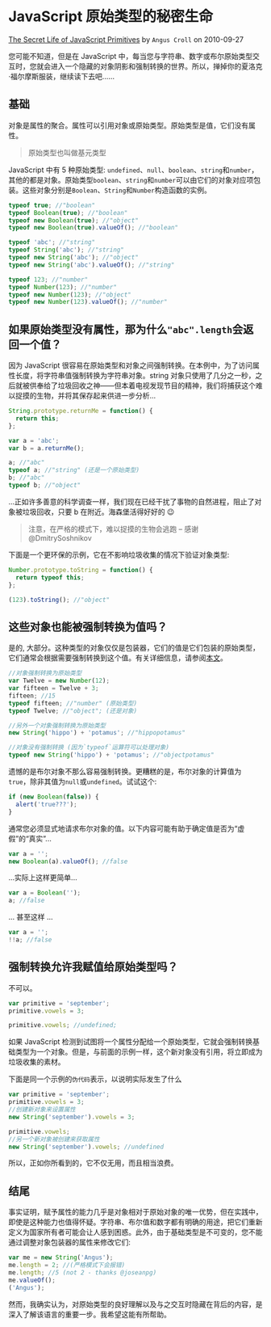 <!--
 * @Author: Hom Yan
 * @Date: 2018-11-01 17:11:41
 * @LastEditors: Hom Yan
 * @LastEditTime: 2019-06-12 12:00:34
 -->

# JavaScript 原始类型的秘密生命

[The Secret Life of JavaScript Primitives](https://javascriptweblog.wordpress.com/2010/09/27/the-secret-life-of-javascript-primitives/) by `Angus Croll` on 2010-09-27

您可能不知道，但是在 JavaScript 中，每当您与字符串、数字或布尔原始类型交互时，您就会进入一个隐藏的对象阴影和强制转换的世界。所以，掸掉你的夏洛克·福尔摩斯服装，继续读下去吧……

## 基础

对象是属性的聚合。属性可以引用对象或原始类型。原始类型是值，它们没有属性。

> 原始类型也叫做基元类型

JavaScript 中有 5 种原始类型: `undefined`、`null`、`boolean`、`string`和`number`，其他的都是对象。原始类型`boolean`、`string`和`number`可以由它们的对象对应项包装。这些对象分别是`Boolean`、`String`和`Number`构造函数的实例。

```javascript
typeof true; //"boolean"
typeof Boolean(true); //"boolean"
typeof new Boolean(true); //"object"
typeof new Boolean(true).valueOf(); //"boolean"

typeof 'abc'; //"string"
typeof String('abc'); //"string"
typeof new String('abc'); //"object"
typeof new String('abc').valueOf(); //"string"

typeof 123; //"number"
typeof Number(123); //"number"
typeof new Number(123); //"object"
typeof new Number(123).valueOf(); //"number"
```

## 如果原始类型没有属性，那为什么`"abc".length`会返回一个值？

因为 JavaScript 很容易在原始类型和对象之间强制转换。在本例中，为了访问属性长度，将字符串值强制转换为字符串对象。string 对象只使用了几分之一秒，之后就被供奉给了垃圾回收之神——但本着电视发现节目的精神，我们将捕获这个难以捉摸的生物，并将其保存起来供进一步分析...

```javascript
String.prototype.returnMe = function() {
  return this;
};

var a = 'abc';
var b = a.returnMe();

a; //"abc"
typeof a; //"string" (还是一个原始类型)
b; //"abc"
typeof b; //"object"
```

...正如许多善意的科学调查一样，我们现在已经干扰了事物的自然进程，阻止了对象被垃圾回收，只要 b 在附近。海森堡活得好好的 😉

> 注意，在严格的模式下，难以捉摸的生物会逃跑 – 感谢 @DmitrySoshnikov

下面是一个更环保的示例，它在不影响垃圾收集的情况下验证对象类型:

```javascript
Number.prototype.toString = function() {
  return typeof this;
};

(123).toString(); //"object"
```

## 这些对象也能被强制转换为值吗？

是的, 大部分。这种类型的对象仅仅是包装器，它们的值是它们包装的原始类型，它们通常会根据需要强制转换到这个值。有关详细信息，请参阅[本文](https://javascriptweblog.wordpress.com/2010/05/03/the-value-of-valueof/)。

```javascript
//对象强制转换为原始类型
var Twelve = new Number(12);
var fifteen = Twelve + 3;
fifteen; //15
typeof fifteen; //"number" (原始类型)
typeof Twelve; //"object"; (还是对象)

//另外一个对象强制转换为原始类型
new String('hippo') + 'potamus'; //"hippopotamus"

//对象没有强制转换 (因为`typeof`运算符可以处理对象)
typeof new String('hippo') + 'potamus'; //"objectpotamus"
```

遗憾的是布尔对象不那么容易强制转换。更糟糕的是，布尔对象的计算值为`true`，除非其值为`null`或`undefined`。试试这个:

```javascript
if (new Boolean(false)) {
  alert('true???');
}
```

通常您必须显式地请求布尔对象的值。以下内容可能有助于确定值是否为“虚假”的“真实”...

```javascript
var a = '';
new Boolean(a).valueOf(); //false
```

...实际上这样更简单...

```javascript
var a = Boolean('');
a; //false
```

... 甚至这样 ...

```javascript
var a = '';
!!a; //false
```

## 强制转换允许我赋值给原始类型吗？

不可以。

```javascript
var primitive = 'september';
primitive.vowels = 3;

primitive.vowels; //undefined;
```

如果 JavaScript 检测到试图将一个属性分配给一个原始类型，它就会强制转换基础类型为一个对象。但是，与前面的示例一样，这个新对象没有引用，将立即成为垃圾收集的素材。

下面是同一个示例的`伪代码`表示，以说明实际发生了什么

```javascript
var primitive = 'september';
primitive.vowels = 3;
//创建新对象来设置属性
new String('september').vowels = 3;

primitive.vowels;
//另一个新对象被创建来获取属性
new String('september').vowels; //undefined
```

所以，正如你所看到的，它不仅无用，而且相当浪费。

## 结尾

事实证明，赋予属性的能力几乎是对象相对于原始对象的唯一优势，但在实践中，即使是这种能力也值得怀疑。字符串、布尔值和数字都有明确的用途，把它们重新定义为国家所有者可能会让人感到困惑。此外，由于基础类型是不可变的，您不能通过调整对象包装器的属性来修改它们:

```javascript
var me = new String('Angus');
me.length = 2; //(严格模式下会报错)
me.length; //5 (not 2 - thanks @joseanpg)
me.valueOf();
('Angus');
```

然而，我确实认为，对原始类型的良好理解以及与之交互时隐藏在背后的内容，是深入了解该语言的重要一步。我希望这能有所帮助。
